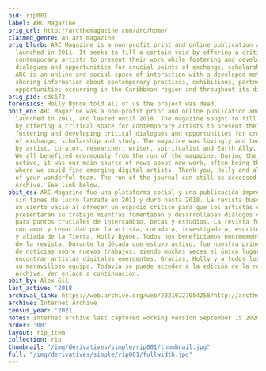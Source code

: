 ```yaml
---
pid: rip001
label: ARC Magazine
orig_url: http://arcthemagazine.com/arc/home/
claimed_genre: an art magazine
orig_blurb: ARC Magazine is a non-profit print and online publication and social platform
  launched in 2011. It seeks to fill a certain void by offering a critical space for
  contemporary artists to present their work while fostering and developing critical
  dialogues and opportunities for crucial points of exchange, scholarship and study.
  ARC is an online and social space of interaction with a developed methodology of
  sharing information about contemporary practices, exhibitions, partnerships, and
  opportunities occurring in the Caribbean region and throughout its diasporas.
orig_pid: cds172
forensics: Holly Bynoe told all of us the project was dead.
obit_en: ARC Magazine was a non-profit print and online publication and social platform
  launched in 2011, and lasted until 2018. The magazine sought to fill a certain void
  by offering a critical space for contemporary artists to present their work while
  fostering and developing critical dialogues and opportunities for crucial points
  of exchange, scholarship and study. The magazine was lovingly and tenaciosly stewarded
  by artist, curator, researcher, writer, spiritualist and Earth Ally, Holly Bynoe.
  We all benefited enormously from the run of the magazine. During the decade it was
  active, it was our main source of news about new work, often being the only place
  where we could find emerging digital artists. Thank you, Holly and all of the members
  of your wonderful team. The run of the journal can still be accessed on the Internet
  Archive. See link below.
obit_es: ARC Magazine fue una plataforma social y una publicación impresa y en línea
  sin fines de lucro lanzada en 2011 y duró hasta 2018. La revista buscaba llenar
  un cierto vacío al ofrecer un espacio crítico para que los artistas contemporáneos
  presentaran su trabajo mientras fomentaban y desarrollaban diálogos críticos y oportunidades
  para puntos cruciales de intercambio, becas y estudios. La revista fue dirigida
  con amor y tenacidad por la artista, curadora, investigadora, escritora, espiritualista
  y aliada de la Tierra, Holly Bynoe. Todos nos beneficiamos enormemente de la publicación
  de la revista. Durante la década que estuvo activo, fue nuestra principal fuente
  de noticias sobre nuevos trabajos, siendo muchas veces el único lugar donde podíamos
  encontrar artistas digitales emergentes. Gracias, Holly y a todos los miembros de
  su maravilloso equipo. Todavía se puede acceder a la edición de la revista en Internet
  Archive. Ver enlace a continuación.
obit_by: Alex Gil
last_active: '2018'
archival_link: https://web.archive.org/web/20210227054258/http://arcthemagazine.com/arc/home/
archive: Internet Archive
census_year: '2021'
notes: Internet archive last captured working version September 15 2020.
order: '00'
layout: rip_item
collection: rip
thumbnail: "/img/derivatives/simple/rip001/thumbnail.jpg"
full: "/img/derivatives/simple/rip001/fullwidth.jpg"
---
```

